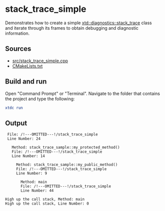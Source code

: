 # stack_trace_simple

Demonstrates how to create a simple [xtd::diagnostics::stack_trace](https://gammasoft71.github.io/xtd/reference_guides/latest/classxtd_1_1diagnostics_1_1stack__trace.html) class and iterate through its frames to obtain debugging and diagnostic information.

## Sources

* [src/stack_trace_simple.cpp](src/stack_trace_simple.cpp)
* [CMakeLists.txt](CMakeLists.txt)

## Build and run

Open "Command Prompt" or "Terminal". Navigate to the folder that contains the project and type the following:

```cmake
xtdc run
```

## Output

```
 File: /!---OMITTED---!/stack_trace_simple
 Line Number: 24

   Method: stack_trace_sample::my_protected_method()
   File: /!---OMITTED---!/stack_trace_simple
   Line Number: 14

     Method: stack_trace_sample::my_public_method()
     File: /!---OMITTED---!/stack_trace_simple
     Line Number: 9

       Method: main
       File: /!---OMITTED---!/stack_trace_simple
       Line Number: 44

High up the call stack, Method: main
High up the call stack, Line Number: 0
```
